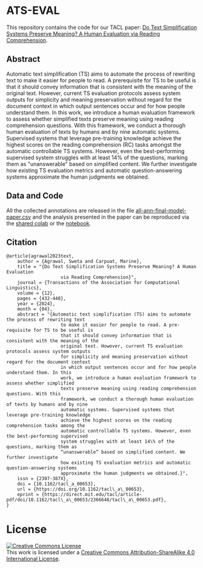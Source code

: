 # ATS-EVAL

This repository contains the code for our TACL paper: [Do Text Simplification Systems Preserve Meaning? A Human Evaluation via Reading Comprehension](https://arxiv.org/abs/2312.10126).

## Abstract

Automatic text simplification (TS) aims to automate the process of rewriting text to make it easier for people to read. A prerequisite for TS to be useful is that it should convey information that is consistent with the meaning of the original text. However, current TS evaluation protocols assess system outputs for simplicity and meaning preservation without regard for the document context in which output sentences occur and for how people understand them. In this work, we introduce a human evaluation framework to assess whether simplified texts preserve meaning using reading comprehension questions.  With this framework, we conduct a thorough human evaluation of texts by humans and by nine automatic systems. Supervised systems that leverage pre-training knowledge achieve the highest scores on the reading comprehension (RC) tasks amongst the automatic controllable TS systems. However, even the best-performing supervised system struggles with at least 14% of the questions, marking them as "unanswerable" based on simplified content. We further investigate how existing TS evaluation metrics and automatic question-answering systems approximate the human judgments we obtained. 

## Data and Code

All the collected annotations are released in the file [all-ann-final-model-paper.csv](https://github.com/sweta20/ATS-EVAL/blob/main/all-ann-final-model-paper.csv) and the analysis presented in the paper can be reproduced via the [shared colab](https://colab.research.google.com/drive/1EpnOiQACaHyBBLIJSu2kWtrAVtPXFpk3?usp=sharing) or the [notebook](https://github.com/sweta20/ATS-EVAL/blob/main/All_Analysis.ipynb).

## Citation
```
@article{agrawal2023text,
    author = {Agrawal, Sweta and Carpuat, Marine},
    title = "{Do Text Simplification Systems Preserve Meaning? A Human Evaluation
                    via Reading Comprehension}",
    journal = {Transactions of the Association for Computational Linguistics},
    volume = {12},
    pages = {432-448},
    year = {2024},
    month = {04},
    abstract = "{Automatic text simplification (TS) aims to automate the process of rewriting text
                    to make it easier for people to read. A pre-requisite for TS to be useful is
                    that it should convey information that is consistent with the meaning of the
                    original text. However, current TS evaluation protocols assess system outputs
                    for simplicity and meaning preservation without regard for the document context
                    in which output sentences occur and for how people understand them. In this
                    work, we introduce a human evaluation framework to assess whether simplified
                    texts preserve meaning using reading comprehension questions. With this
                    framework, we conduct a thorough human evaluation of texts by humans and by nine
                    automatic systems. Supervised systems that leverage pre-training knowledge
                    achieve the highest scores on the reading comprehension tasks among the
                    automatic controllable TS systems. However, even the best-performing supervised
                    system struggles with at least 14\% of the questions, marking them as
                    “unanswerable” based on simplified content. We further investigate
                    how existing TS evaluation metrics and automatic question-answering systems
                    approximate the human judgments we obtained.}",
    issn = {2307-387X},
    doi = {10.1162/tacl_a_00653},
    url = {https://doi.org/10.1162/tacl\_a\_00653},
    eprint = {https://direct.mit.edu/tacl/article-pdf/doi/10.1162/tacl\_a\_00653/2366648/tacl\_a\_00653.pdf},
}

```

# License
<a rel="license" href="http://creativecommons.org/licenses/by-sa/4.0/"><img alt="Creative Commons License" style="border-width:0" src="https://i.creativecommons.org/l/by-sa/4.0/88x31.png" /></a><br />This work is licensed under a <a rel="license" href="http://creativecommons.org/licenses/by-sa/4.0/">Creative Commons Attribution-ShareAlike 4.0 International License</a>.
